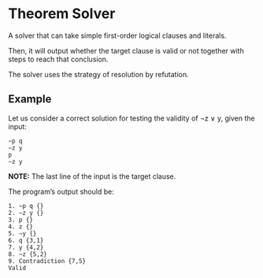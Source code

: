 # Theorem Solver

A solver that can take simple first-order logical clauses and literals.

Then, it will output whether the target clause is valid or not together with steps to reach that conclusion.

The solver uses the strategy of resolution by refutation.

## Example

Let us consider a correct solution for testing the validity of ¬z ∨ y, given the input:

```
∼p q
∼z y
p
∼z y
```

**NOTE:** The last line of the input is the target clause.

The program’s output should be:

```
1. ∼p q {}
2. ∼z y {}
3. p {}
4. z {}
5. ∼y {}
6. q {3,1}
7. y {4,2}
8. ∼z {5,2}
9. Contradiction {7,5}
Valid
```